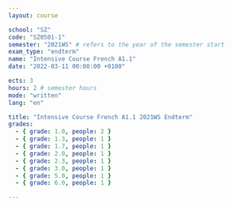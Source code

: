 ```yaml
---
layout: course

school: "SZ"
code: "SZ0501-1"
semester: "2021WS" # refers to the year of the semester start
exam_type: "endterm"
name: "Intensive Course French A1.1"
date: "2022-03-11 00:00:00 +0100"

ects: 3
hours: 2 # semester hours
mode: "written"
lang: "en"

title: "Intensive Course French A1.1 2021WS Endterm"
grades:
  - { grade: 1.0, people: 2 }
  - { grade: 1.3, people: 1 }
  - { grade: 1.7, people: 1 }
  - { grade: 2.0, people: 1 }
  - { grade: 2.3, people: 1 }
  - { grade: 3.0, people: 1 }
  - { grade: 5.0, people: 1 }
  - { grade: 6.0, people: 1 }

---
```



